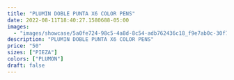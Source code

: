 ```yaml
---
title: "PLUMIN DOBLE PUNTA X6 COLOR PENS"
date: 2022-08-11T18:40:27.1580688-05:00
images:
  - "images/showcase/5a0fe724-98c5-4a8d-8c54-adb762436c18_f9e7ab0c-30f7-4920-a9bc-67366c29c07c.webp"
description: "PLUMIN DOBLE PUNTA X6 COLOR PENS"
price: "50"
sizes: ["PIEZA"]
colors: ["PLUMON"]
draft: false
---
```

